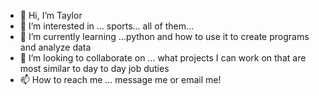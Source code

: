 - 👋 Hi, I’m Taylor
- 👀 I’m interested in ... sports... all of them... 
- 🌱 I’m currently learning ...python and how to use it to create programs and analyze data
- 💞️ I’m looking to collaborate on ... what projects I can work on that are most similar to day to day job duties
- 📫 How to reach me ... message me or email me!

<!---
t1gertay/t1gertay is a ✨ special ✨ repository because its `README.md` (this file) appears on your GitHub profile.
You can click the Preview link to take a look at your changes.
--->
